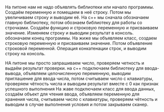 На питоне нам не надо объявлять библиотеки или начало программы. Создаём переменную и помещаем в неё строку. Потом мы увеличиваем строку и выводим её.
На с++ мы сначала обозначаем главную библиотеку, потом обознаем библиотеку для работы со строчками. Создаём функцию и строковую переменную и присваиваем значение. Изменяем строку и выводим результат в консоль. обозначаем конец программы.
На жиже мы объявляем класс, создаем строковую переменную и присваиваем значение. Потом объявление строковой переменной. Операция конкатенации строк, и выводим строку на консоль.

НА питоне мы просто запрашиваем число, проверяем четность и выдаём результат проверки.
на с++ подключаем библиотеку для ввода-вывода, объявляем целочисленную переменную, выводим приглашение для ввода числа, потом считываем число с клавиатуры, проверяем чётность числа и выводим результат вместе с 0 как признак успешного выполнения
На жаве подключаем класс для ввода данных, создаём объект для чтения ввода, объявляем переменную для хранения числа, считываем число с клавиатуры, проверяем чётность и выводим в случае выполнения условия и потом закрываем сканер.
